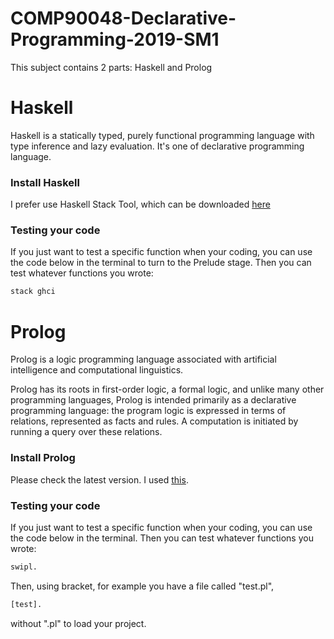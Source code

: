 # COMP90048-Declarative-Programming-2019-SM1
This subject contains 2 parts: Haskell and Prolog

# Haskell
Haskell is a statically typed, purely functional programming language with type inference and lazy evaluation.
It's one of declarative programming language.

### Install Haskell
I prefer use Haskell Stack Tool, which can be downloaded
[here](https://docs.haskellstack.org/en/stable/install_and_upgrade/)

### Testing your code
If you just want to test a specific function when your coding, you can use the code below in the terminal to turn to the Prelude stage. Then you can test whatever functions you wrote:
```bash
stack ghci
```

# Prolog
Prolog is a logic programming language associated with artificial intelligence and computational linguistics.

Prolog has its roots in first-order logic, a formal logic, and unlike many other programming languages, Prolog is intended primarily as a declarative programming language: the program logic is expressed in terms of relations, represented as facts and rules. A computation is initiated by running a query over these relations.

### Install Prolog
Please check the latest version.
I used [this](http://www.swi-prolog.org/download/stable).

### Testing your code
If you just want to test a specific function when your coding, you can use the code below in the terminal. 
Then you can test whatever functions you wrote:
```bash
swipl.
```

Then, using bracket, for example you have a file called "test.pl", 
```bash
[test].
``` 
without ".pl" to load your project.
